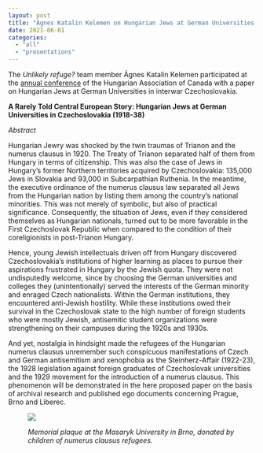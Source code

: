 ```yaml
---
layout: post
title: "Ágnes Katalin Kelemen on Hungarian Jews at German Universities in Interwar Czechoslovakia"
date: 2021-06-01
categories: 
  - "all"
  - "presentations"
---
```


The _Unlikely refuge?_ team member Ágnes Katalin Kelemen participated at the [annual conference](http://hungarianstudies.org/blog/wp-content/uploads/2021/05/HSAC-conference-schedule-2021.pdf) of the Hungarian Association of Canada with a paper on Hungarian Jews at German Universities in interwar Czechoslovakia.

**A Rarely Told Central European Story: Hungarian Jews at German Universities in Czechoslovakia (1918-38)**

_Abstract_

Hungarian Jewry was shocked by the twin traumas of Trianon and the numerus clausus in 1920. The Treaty of Trianon separated half of them from Hungary in terms of citizenship. This was also the case of Jews in Hungary’s former Northern territories acquired by Czechoslovakia: 135,000 Jews in Slovakia and 93,000 in Subcarpathian Ruthenia. In the meantime, the executive ordinance of the numerus clausus law separated all Jews from the Hungarian nation by listing them among the country’s national minorities. This was not merely of symbolic, but also of practical significance. Consequently, the situation of Jews, even if they considered themselves as Hungarian nationals, turned out to be more favorable in the First Czechoslovak Republic when compared to the condition of their coreligionists in post-Trianon Hungary.

Hence, young Jewish intellectuals driven off from Hungary discovered Czechoslovakia’s institutions of higher learning as places to pursue their aspirations frustrated in Hungary by the Jewish quota. They were not undisputedly welcome, since by choosing the German universities and colleges they (unintentionally) served the interests of the German minority and enraged Czech nationalists. Within the German institutions, they encountered anti-Jewish hostility. While these institutions owed their survival in the Czechoslovak state to the high number of foreign students who were mostly Jewish, antisemitic student organizations were strengthening on their campuses during the 1920s and 1930s. 

And yet, nostalgia in hindsight made the refugees of the Hungarian numerus clausus unremember such conspicuous manifestations of Czech and German antisemitism and xenophobia as the Steinherz-Affair (1922-23), the 1928 legislation against foreign graduates of Czechoslovak universities and the 1929 movement for the introduction of a numerus clausus. This phenomenon will be demonstrated in the here proposed paper on the basis of archival research and published ego documents concerning Prague, Brno and Liberec.

<figure>

![](/assets/images/3.-Brno-emlektabla.jpg)

<figcaption>

_Memorial plaque at the Masaryk University in Brno, donated by children of numerus clausus refugees._

</figcaption>

</figure>
